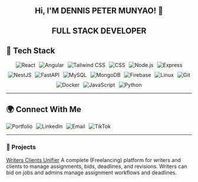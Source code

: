 <div style="text-align:center;">
  <h2 style="text-align:center;">Hi, I'M DENNIS PETER MUNYAO! 👋</h2>
  <h2 style="text-align:center;">FULL STACK DEVELOPER </h2>
</div>

## 🔧 Tech Stack

<div style="display: flex; flex-wrap: wrap; gap: 10px; justify-content: center;">
    <img src="https://img.shields.io/badge/React-20232A?style=for-the-badge&logo=react&logoColor=61DAFB" alt="React">
    <img src="https://img.shields.io/badge/Angular-DD0031?style=for-the-badge&logo=angular&logoColor=white" alt="Angular">
    <img src="https://img.shields.io/badge/Tailwind%20CSS-06B6D4?style=for-the-badge&logo=tailwind-css&logoColor=white" alt="Tailwind CSS">
    <img src="https://img.shields.io/badge/CSS-1572B6?style=for-the-badge&logo=css3&logoColor=white" alt="CSS">
    <img src="https://img.shields.io/badge/Node.js-339933?style=for-the-badge&logo=nodedotjs&logoColor=white" alt="Node.js">
    <img src="https://img.shields.io/badge/Express-000000?style=for-the-badge&logo=express&logoColor=white" alt="Express">
    <img src="https://img.shields.io/badge/NestJS-E0234E?style=for-the-badge&logo=nestjs&logoColor=white" alt="NestJS">
    <img src="https://img.shields.io/badge/FastAPI-009688?style=for-the-badge&logo=fastapi&logoColor=white" alt="FastAPI">
    <img src="https://img.shields.io/badge/MySQL-4479A1?style=for-the-badge&logo=mysql&logoColor=white" alt="MySQL">
    <img src="https://img.shields.io/badge/MongoDB-4EA94B?style=for-the-badge&logo=mongodb&logoColor=white" alt="MongoDB">
    <img src="https://img.shields.io/badge/Firebase-FFCA28?style=for-the-badge&logo=firebase&logoColor=white" alt="Firebase">
    <img src="https://img.shields.io/badge/Linux-FCC624?style=for-the-badge&logo=linux&logoColor=black" alt="Linux">
    <img src="https://img.shields.io/badge/Git-F05032?style=for-the-badge&logo=git&logoColor=white" alt="Git">
    <img src="https://img.shields.io/badge/Docker-2496ED?style=for-the-badge&logo=docker&logoColor=white" alt="Docker">
    <img src="https://img.shields.io/badge/JavaScript-F7DF1E?style=for-the-badge&logo=javascript&logoColor=black" alt="JavaScript">
    <img src="https://img.shields.io/badge/Python-3776AB?style=for-the-badge&logo=python&logoColor=white" alt="Python">
</div>


---

## 🌍 Connect With Me
<div style="display: flex; gap: 10px;">
    <a href="https://codewithmunyao.vercel.app" target="_blank" style="all: unset; cursor: pointer;">
        <img src="https://img.shields.io/badge/Portfolio-000000?style=for-the-badge&logo=vercel&logoColor=white" alt="Portfolio">
    </a>
    <a href="https://www.linkedin.com/in/dennis-peter-76275a2a0/" target="_blank" style="all: unset; cursor: pointer;">
        <img src="https://img.shields.io/badge/LinkedIn-0077B5?style=for-the-badge&logo=linkedin&logoColor=white" alt="LinkedIn">
    </a>
    <a href="mailto:peterdennis573@gmail.com" style="all: unset; cursor: pointer;">
        <img src="https://img.shields.io/badge/Gmail-D14836?style=for-the-badge&logo=gmail&logoColor=white" alt="Email">
    </a>
    <a href="https://www.tiktok.com/@ritahchanger" target="_blank" style="all: unset; cursor: pointer;">
        <img src="https://img.shields.io/badge/TikTok-000000?style=for-the-badge&logo=tiktok&logoColor=white" alt="TikTok">
    </a>
</div>

---

### 💼 Projects ###

[Writers Clients Unifier](https://bmwriters.com/)
A complete (Freelancing) platform for writers and clients to manage assignments, bids, deadlines, and revisions. Writers can bid on jobs and admins manage assignment workflows and deadlines. 



